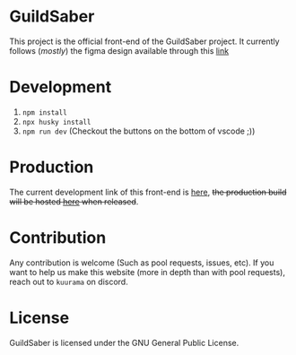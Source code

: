 # GuildSaber

This project is the official front-end of the GuildSaber project.
It currently follows (_mostly_) the figma design available through this [link](https://www.figma.com/file/Yc2anZLbYDyAltnj8lcSKu/GuildSaber-Design-2023)

# Development

1. `npm install`
2. `npx husky install`
3. `npm run dev` (Checkout the buttons on the bottom of vscode ;))

# Production

The current development link of this front-end is [here](https://dev.guildsaber.com/), ~~the production build will be hosted [here](https://guildsaber.com/) when released~~.

# Contribution

Any contribution is welcome (Such as pool requests, issues, etc). If you want to help us make this website (more in depth than with pool requests), reach out to `kuurama` on discord.

# License

GuildSaber is licensed under the GNU General Public License.

